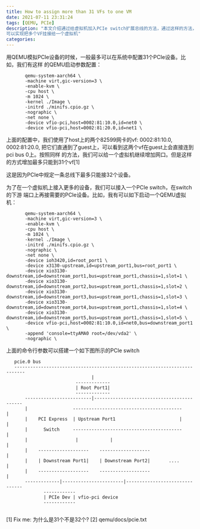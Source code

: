 ```yaml
---
title: How to assign more than 31 VFs to one VM
date: 2021-07-11 23:31:24
tags: [QEMU, PCIe]
description: "本文介绍通过给虚拟机加入PCIe switch扩展总线的方法，通过这样的方法，
可以实现把多个VF挂接给一个虚拟机"
categories:
---
```


用QEMU模拟PCIe设备的时候，一般最多可以在系统中配置31个PCIe设备。比如，我们有这样
的QEMU启动参数配置：
```
       qemu-system-aarch64 \
       -machine virt,gic-version=3 \
       -enable-kvm \
       -cpu host \
       -m 1024 \
       -kernel ./Image \
       -initrd ./minifs.cpio.gz \
       -nographic \
       -net none \
       -device vfio-pci,host=0002:81:10.0,id=net0 \
       -device vfio-pci,host=0002:81:20.0,id=net1 \
```
上面的配置中，我们使用了host上的两个82599网卡的vf: 0002:81:10.0, 0002:81:20.0,
把它们直通到了guest上，可以看到这两个vf在guest上会直接连到pci bus 0上。按照同样
的方法，我们可以给一个虚拟机继续增加网口。但是这样的方式增加最多只能到31个vf[1]

这是因为PCIe中规定一条总线下最多只能接32个设备。

为了在一个虚拟机上接入更多的设备，我们可以接入一个PCIe switch，在switch的下游
端口上再接需要的PCIe设备。比如，我有可以如下启动一个QEMU虚拟机：

```
       qemu-system-aarch64 \
       -machine virt,gic-version=3 \
       -enable-kvm \
       -cpu host \
       -m 1024 \
       -kernel ./Image \
       -initrd ./minifs.cpio.gz \
       -nographic \
       -net none \
       -device ioh3420,id=root_port1 \
       -device x3130-upstream,id=upstream_port1,bus=root_port1 \
       -device xio3130-downstream,id=downstream_port1,bus=upstream_port1,chassis=1,slot=1 \
       -device xio3130-downstream,id=downstream_port2,bus=upstream_port1,chassis=1,slot=2 \
       -device xio3130-downstream,id=downstream_port3,bus=upstream_port1,chassis=1,slot=3 \
       -device xio3130-downstream,id=downstream_port4,bus=upstream_port1,chassis=1,slot=4 \
       -device xio3130-downstream,id=downstream_port5,bus=upstream_port1,chassis=1,slot=5 \
       -device vfio-pci,host=0002:81:10.0,id=net0,bus=downstream_port1 \
       -append 'console=ttyAMA0 root=/dev/vda2' \
       -nographic \
```
上面的命令行参数可以搭建一个如下图所示的PCIe switch
```
   pcie.0 bus
   --------------------------------------------------------------------------
                                |
                          -------------
                          | Root Port1|
                          -------------
       -------------------------|-------------------------------------------
       |                 -----------------------------------------         |
       |    PCI Express  | Upstream Port1                        |         |
       |      Switch     -----------------------------------------         |
       |                  |            |                                   |
       |    -------------------    -------------------                     |
       |    | Downstream Port1|    | Downstream Port2|       ....          |
       |    -------------------    -------------------                     |
       -------------|-----------------------|-------------------------------
              ------------                                                 
              | PCIe Dev | vfio-pci device
              ------------


```
[1] Fix me: 为什么是31个不是32个?
[2] qemu/docs/pcie.txt
